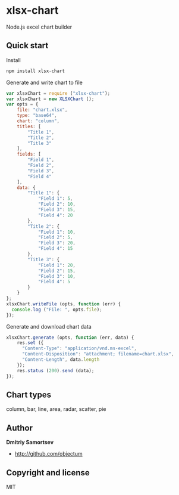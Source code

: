 # xlsx-chart
Node.js excel chart builder

## Quick start

Install
```bash
npm install xlsx-chart
```

Generate and write chart to file
```js
var xlsxChart = require ("xlsx-chart");
var xlsxChart = new XLSXChart ();
var opts = {
	file: "chart.xlsx",
	type: "base64",
	chart: "column",
	titles: [
		"Title 1",
		"Title 2",
		"Title 3"
	],
	fields: [
		"Field 1",
		"Field 2",
		"Field 3",
		"Field 4"
	],
	data: {
		"Title 1": {
			"Field 1": 5,
			"Field 2": 10,
			"Field 3": 15,
			"Field 4": 20 
		},
		"Title 2": {
			"Field 1": 10,
			"Field 2": 5,
			"Field 3": 20,
			"Field 4": 15
		},
		"Title 3": {
			"Field 1": 20,
			"Field 2": 15,
			"Field 3": 10,
			"Field 4": 5
		}
	}
};
xlsxChart.writeFile (opts, function (err) {
  console.log ("File: ", opts.file);
});

```

Generate and download chart data
```js
xlsxChart.generate (opts, function (err, data) {
	res.set ({
	  "Content-Type": "application/vnd.ms-excel",
	  "Content-Disposition": "attachment; filename=chart.xlsx",
	  "Content-Length", data.length
	});
	res.status (200).send (data);
});

```

## Chart types

column, bar, line, area, radar, scatter, pie

## Author

**Dmitriy Samortsev**

+ http://github.com/objectum


## Copyright and license

MIT
